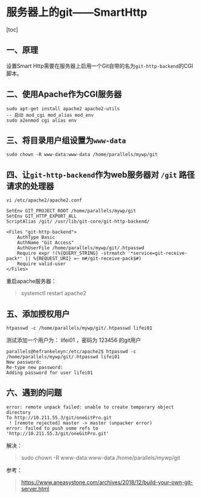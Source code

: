 # 服务器上的git——SmartHttp

[toc]

## 一、原理

设置Smart Http需要在服务器上启用一个Git自带的名为`git-http-backend`的CGI脚本。

## 二、使用Apache作为CGI服务器

```
sudo apt-get install apache2 apache2-utils
-- 启动 mod_cgi mod_alias mod_env 
sudo a2enmod cgi alias env
```



## 三、将目录用户组设置为`www-data`

```
sudo chown -R www-data:www-data /home/parallels/mywp/git
```

## 四、让`git-http-backend`作为web服务器对 `/git` 路径请求的处理器

`vi /etc/apache2/apache2.conf`

```
SetEnv GIT_PROJECT_ROOT /home/parallels/mywp/git
SetEnv GIT_HTTP_EXPORT_ALL
ScriptAlias /git/ /usr/lib/git-core/git-http-backend/
```

```
<Files "git-http-backend">
    AuthType Basic
    AuthName "Git Access"
    AuthUserFile /home/parallels/mywp/git/.htpasswd
    Require expr !(%{QUERY_STRING} -strmatch '*service=git-receive-pack*' || %{REQUEST_URI} =~ m#/git-receive-pack$#)
    Require valid-user
</Files>
```

重启apache服务器：

> systemctl restart apache2

## 五、添加授权用户

```
htpasswd -c /home/parallels/mywp/git/.htpasswd lifei01
```

测试添加一个用户为： lifei01 ，密码为 123456  的git用户

```shell
parallels@hefrankeleyn:/etc/apache2$ htpasswd -c /home/parallels/mywp/git/.htpasswd lifei01
New password: 
Re-type new password: 
Adding password for user lifei01
```

## 六、遇到的问题

```
error: remote unpack failed: unable to create temporary object directory
To http://10.211.55.3/git/oneGitPro.git
 ! [remote rejected] master -> master (unpacker error)
error: failed to push some refs to 'http://10.211.55.3/git/oneGitPro.git'
```

解决：

> sudo chown -R www-data:www-data /home/parallels/mywp/git

参考：

> https://www.aneasystone.com/archives/2018/12/build-your-own-git-server.html

